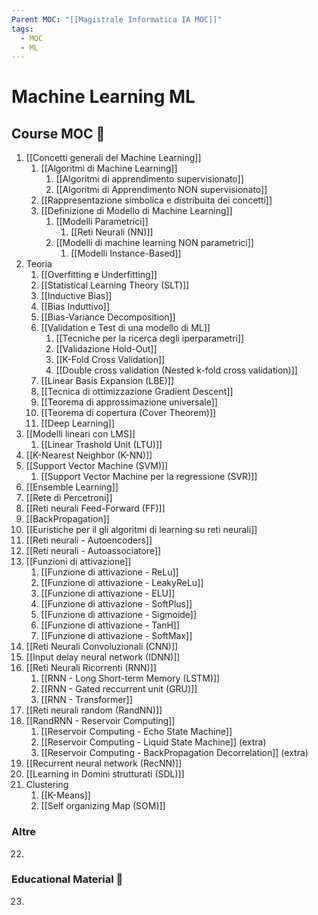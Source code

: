 ```yaml
---
Parent MOC: "[[Magistrale Informatica IA MOC]]"
tags:
  - MOC
  - ML
---
```

# Machine Learning ML

## Course MOC  📒
1. [[Concetti generali del Machine Learning]]
	1. [[Algoritmi di Machine Learning]]
		1. [[Algoritmi di apprendimento supervisionato]]
		2. [[Algoritmi di Apprendimento NON supervisionato]]
	2. [[Rappresentazione simbolica e distribuita dei concetti]]
	3. [[Definizione di Modello di Machine Learning]]
		1. [[Modelli Parametrici]]
			1. [[Reti Neurali (NN)]]
		2. [[Modelli di machine learning NON parametrici]]
			1. [[Modelli Instance-Based]]
2. Teoria
	1. [[Overfitting e Underfitting]]
	2. [[Statistical Learning Theory (SLT)]]
	3. [[Inductive Bias]]
	4. [[Bias Induttivo]]
	5. [[Bias-Variance Decomposition]]
	6. [[Validation e Test di una modello di ML]]
		1. [[Tecniche per la ricerca degli iperparametri]]
		2. [[Validazione Hold-Out]]
		3. [[K-Fold Cross Validation]]
		4. [[Double cross validation (Nested k-fold cross validation)]]
	7. [[Linear Basis Expansion (LBE)]]
	8. [[Tecnica di ottimizzazione Gradient Descent]]
	9. [[Teorema di approssimazione universale]]
	10. [[Teorema di copertura (Cover Theorem)]]
	11. [[Deep Learning]]
3. [[Modelli lineari con LMS]]
	1. [[Linear Trashold Unit (LTU)]]
4. [[K-Nearest Neighbor (K-NN)]]
5. [[Support Vector Machine (SVM)]]
	1. [[Support Vector Machine per la regressione (SVR)]]
6. [[Ensemble Learning]]
7. [[Rete di Percetroni]]
8. [[Reti neurali Feed-Forward (FF)]]
9. [[BackPropagation]]
10. [[Euristiche per il gli algoritmi di learning su reti neurali]]
11. [[Reti neurali - Autoencoders]]
12. [[Reti neurali - Autoassociatore]]
13. [[Funzioni di attivazione]]
	1. [[Funzione di attivazione - ReLu]]
	2. [[Funzione di attivazione - LeakyReLu]]
	3. [[Funzione di attivazione - ELU]]
	4. [[Funzione di attivazione - SoftPlus]]
	5. [[Funzione di attivazione - Sigmoide]]
	6. [[Funzione di attivazione - TanH]]
	7. [[Funzione di attivazione - SoftMax]]
14. [[Reti Neurali Convoluzionali (CNN)]]
15. [[Input delay neural network (IDNN)]]
16. [[Reti Neurali Ricorrenti (RNN)]]
	1. [[RNN - Long Short-term Memory (LSTM)]]
	2. [[RNN - Gated reccurrent unit (GRU)]] 
	3. [[RNN - Transformer]] 
17. [[Reti neurali random (RandNN)]]
18. [[RandRNN - Reservoir Computing]] 
	1. [[Reservoir Computing - Echo State Machine]] 
	2. [[Reservoir Computing - Liquid State Machine]] (extra)
	3. [[Reservoir Computing - BackPropagation Decorrelation]] (extra)
19. [[Recurrent neural network (RecNN)]]
20. [[Learning in Domini strutturati (SDL)]]
21. Clustering
	1. [[K-Means]]
	2. [[Self organizing Map (SOM)]]

### Altre 
22. 
### Educational Material 🧱
23. 




